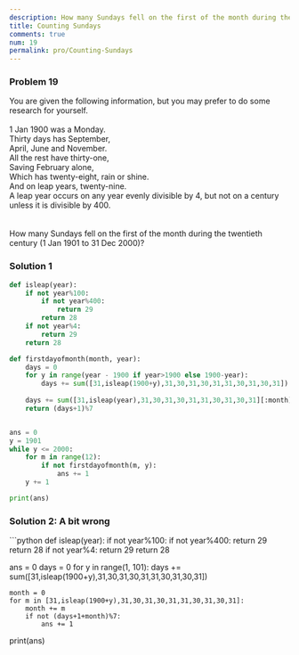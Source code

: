 ```yaml
---
description: How many Sundays fell on the first of the month during the twentieth century (1 Jan 1901 to 31 Dec 2000)?
title: Counting Sundays
comments: true
num: 19
permalink: pro/Counting-Sundays
---
```

<div class='problem'>
<h3>Problem 19</h3>   
<p>You are given the following information, but you may prefer to do some research for yourself.
<br><br>
    1 Jan 1900 was a Monday.<br>
    Thirty days has September,<br>
    April, June and November.<br>
    All the rest have thirty-one,<br>
    Saving February alone,<br>
    Which has twenty-eight, rain or shine.<br>
    And on leap years, twenty-nine.<br>
    A leap year occurs on any year evenly divisible by 4, but not on a century unless it is divisible by 400.<br>
<br><br>
How many Sundays fell on the first of the month during the twentieth century (1 Jan 1901 to 31 Dec 2000)?
</p>
</div> 
<h3>Solution 1</h3>   

```python   
def isleap(year):
    if not year%100:
        if not year%400:
            return 29
        return 28
    if not year%4:
        return 29
    return 28

def firstdayofmonth(month, year):
    days = 0  
    for y in range(year - 1900 if year>1900 else 1900-year):
        days += sum([31,isleap(1900+y),31,30,31,30,31,31,30,31,30,31])
        
    days += sum([31,isleap(year),31,30,31,30,31,31,30,31,30,31][:month])
    return (days+1)%7


ans = 0
y = 1901
while y <= 2000:
    for m in range(12):
        if not firstdayofmonth(m, y):
            ans += 1
    y += 1

print(ans)   
```   

<h3>Solution 2: A bit wrong</h3>
```python   
def isleap(year):
    if not year%100:
        if not year%400:
            return 29
        return 28
    if not year%4:
        return 29
    return 28


ans = 0
days = 0
for y in range(1, 101):
    days += sum([31,isleap(1900+y),31,30,31,30,31,31,30,31,30,31])

    month = 0
    for m in [31,isleap(1900+y),31,30,31,30,31,31,30,31,30,31]:
        month += m
        if not (days+1+month)%7:
            ans += 1


print(ans)   
```
